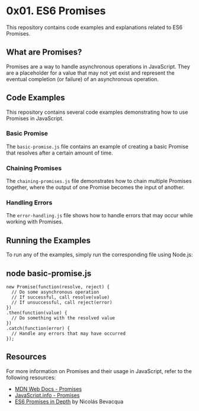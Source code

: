 # 0x01. ES6 Promises

This repository contains code examples and explanations related to ES6 Promises.

## What are Promises?

Promises are a way to handle asynchronous operations in JavaScript. They are a placeholder for a value that may not yet exist and represent the eventual completion (or failure) of an asynchronous operation.

## Code Examples

This repository contains several code examples demonstrating how to use Promises in JavaScript.

### Basic Promise

The `basic-promise.js` file contains an example of creating a basic Promise that resolves after a certain amount of time.

### Chaining Promises

The `chaining-promises.js` file demonstrates how to chain multiple Promises together, where the output of one Promise becomes the input of another.

### Handling Errors

The `error-handling.js` file shows how to handle errors that may occur while working with Promises.

## Running the Examples

To run any of the examples, simply run the corresponding file using Node.js:

## node basic-promise.js

```
new Promise(function(resolve, reject) {
  // Do some asynchronous operation
  // If successful, call resolve(value)
  // If unsuccessful, call reject(error)
})
.then(function(value) {
  // Do something with the resolved value
})
.catch(function(error) {
  // Handle any errors that may have occurred
});

```

## Resources

For more information on Promises and their usage in JavaScript, refer to the following resources:

- [MDN Web Docs - Promises](https://developer.mozilla.org/en-US/docs/Web/JavaScript/Reference/Global_Objects/Promise)
- [JavaScript.info - Promises](https://javascript.info/promise-basics)
- [ES6 Promises in Depth](https://ponyfoo.com/articles/es6-promises-in-depth) by Nicolás Bevacqua
